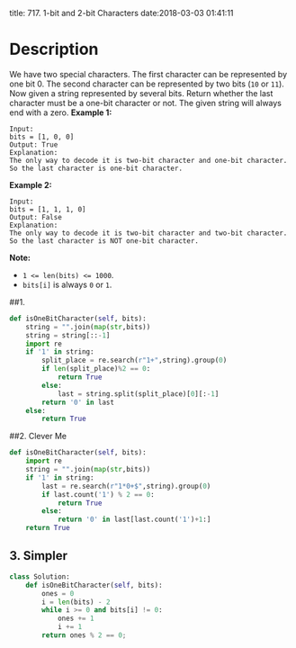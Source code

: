 title: 717. 1-bit and 2-bit Characters
date:2018-03-03 01:41:11

# Description
We have two special characters. The first character can be represented by one bit 0. The second character can be represented by two bits (`10` or `11`).
Now given a string represented by several bits. Return whether the last character must be a one-bit character or not. The given string will always end with a zero.
**Example 1:**
```
Input: 
bits = [1, 0, 0]
Output: True
Explanation: 
The only way to decode it is two-bit character and one-bit character. So the last character is one-bit character.
```
**Example 2:**
```
Input: 
bits = [1, 1, 1, 0]
Output: False
Explanation: 
The only way to decode it is two-bit character and two-bit character. So the last character is NOT one-bit character.
```
**Note:**
- `1 <= len(bits) <= 1000`.
- `bits[i]` is always `0` or `1`.

##1. 
```python
def isOneBitCharacter(self, bits):
    string = "".join(map(str,bits))
    string = string[::-1]
    import re
    if '1' in string:
        split_place = re.search(r"1+",string).group(0)
        if len(split_place)%2 == 0:
            return True
        else:
            last = string.split(split_place)[0][:-1]
        return '0' in last
    else:
        return True
```

##2. Clever Me
```python 
def isOneBitCharacter(self, bits):
    import re
    string = "".join(map(str,bits))
    if '1' in string:
        last = re.search(r"1*0+$",string).group(0)
        if last.count('1') % 2 == 0:
            return True
        else:
            return '0' in last[last.count('1')+1:]
    return True
```

## 3. Simpler
```python
class Solution:
    def isOneBitCharacter(self, bits):
        ones = 0
        i = len(bits) - 2
        while i >= 0 and bits[i] != 0:
            ones += 1
            i += 1
        return ones % 2 == 0;
```